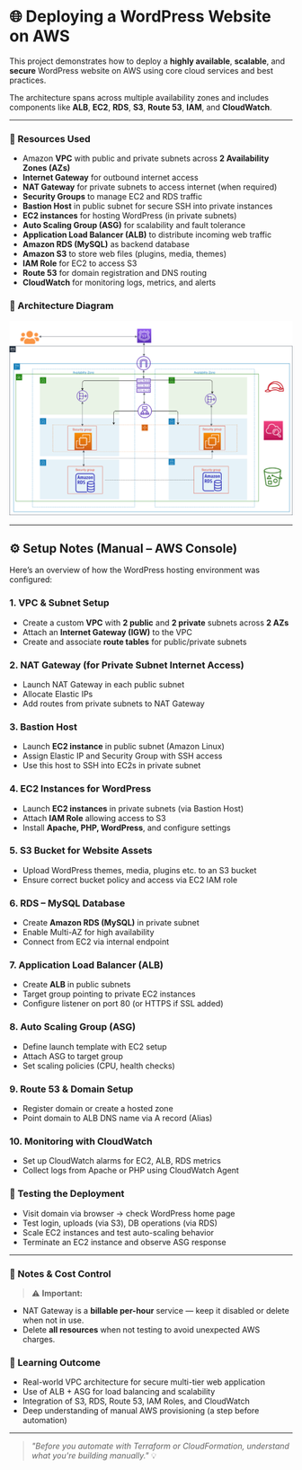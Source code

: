 # 🌐 Deploying a WordPress Website on AWS

This project demonstrates how to deploy a **highly available**, **scalable**, and **secure** WordPress website on AWS using core cloud services and best practices.

The architecture spans across multiple availability zones and includes components like **ALB**, **EC2**, **RDS**, **S3**, **Route 53**, **IAM**, and **CloudWatch**.

---

### 🧱 Resources Used

- Amazon **VPC** with public and private subnets across **2 Availability Zones (AZs)**
- **Internet Gateway** for outbound internet access
- **NAT Gateway** for private subnets to access internet (when required)
- **Security Groups** to manage EC2 and RDS traffic
- **Bastion Host** in public subnet for secure SSH into private instances
- **EC2 instances** for hosting WordPress (in private subnets)
- **Auto Scaling Group (ASG)** for scalability and fault tolerance
- **Application Load Balancer (ALB)** to distribute incoming web traffic
- **Amazon RDS (MySQL)** as backend database
- **Amazon S3** to store web files (plugins, media, themes)
- **IAM Role** for EC2 to access S3
- **Route 53** for domain registration and DNS routing
- **CloudWatch** for monitoring logs, metrics, and alerts


### 🧭 Architecture Diagram

![Architecture](https://github.com/ahsan598/aws-project-2/blob/main/aws-wordpress-website-diagram.svg)

---

## ⚙️ Setup Notes (Manual – AWS Console)

Here’s an overview of how the WordPress hosting environment was configured:

### 1. VPC & Subnet Setup
- Create a custom **VPC** with **2 public** and **2 private** subnets across **2 AZs**
- Attach an **Internet Gateway (IGW)** to the VPC
- Create and associate **route tables** for public/private subnets

### 2. NAT Gateway (for Private Subnet Internet Access)
- Launch NAT Gateway in each public subnet
- Allocate Elastic IPs
- Add routes from private subnets to NAT Gateway

### 3. Bastion Host
- Launch **EC2 instance** in public subnet (Amazon Linux)
- Assign Elastic IP and Security Group with SSH access
- Use this host to SSH into EC2s in private subnet

### 4. EC2 Instances for WordPress
- Launch **EC2 instances** in private subnets (via Bastion Host)
- Attach **IAM Role** allowing access to S3
- Install **Apache, PHP, WordPress**, and configure settings

### 5. S3 Bucket for Website Assets
- Upload WordPress themes, media, plugins etc. to an S3 bucket
- Ensure correct bucket policy and access via EC2 IAM role

### 6. RDS – MySQL Database
- Create **Amazon RDS (MySQL)** in private subnet
- Enable Multi-AZ for high availability
- Connect from EC2 via internal endpoint

### 7. Application Load Balancer (ALB)
- Create **ALB** in public subnets
- Target group pointing to private EC2 instances
- Configure listener on port 80 (or HTTPS if SSL added)

### 8. Auto Scaling Group (ASG)
- Define launch template with EC2 setup
- Attach ASG to target group
- Set scaling policies (CPU, health checks)

### 9. Route 53 & Domain Setup
- Register domain or create a hosted zone
- Point domain to ALB DNS name via A record (Alias)

### 10. Monitoring with CloudWatch
- Set up CloudWatch alarms for EC2, ALB, RDS metrics
- Collect logs from Apache or PHP using CloudWatch Agent


### 🧪 Testing the Deployment

- Visit domain via browser → check WordPress home page
- Test login, uploads (via S3), DB operations (via RDS)
- Scale EC2 instances and test auto-scaling behavior
- Terminate an EC2 instance and observe ASG response

---

### 📌 Notes & Cost Control

> ⚠️ **Important:**  
- NAT Gateway is a **billable per-hour** service — keep it disabled or delete when not in use.
- Delete **all resources** when not testing to avoid unexpected AWS charges.


### 🚀 Learning Outcome

- Real-world VPC architecture for secure multi-tier web application
- Use of ALB + ASG for load balancing and scalability
- Integration of S3, RDS, Route 53, IAM Roles, and CloudWatch
- Deep understanding of manual AWS provisioning (a step before automation)

---

> _"Before you automate with Terraform or CloudFormation, understand what you're building manually."_ 💡

